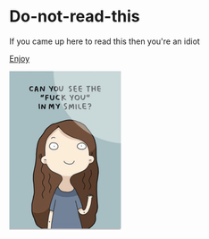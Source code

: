 # Do-not-read-this

If you came up here to read this then you're an idiot


[Enjoy](https://www.youtube.com/watch?v=Zj1muqpEDQI)

[![](fucku.png)](https://www.sciencealert.com/images/2019-12/processed/PenisFish_1024.jpg "suck on this")
